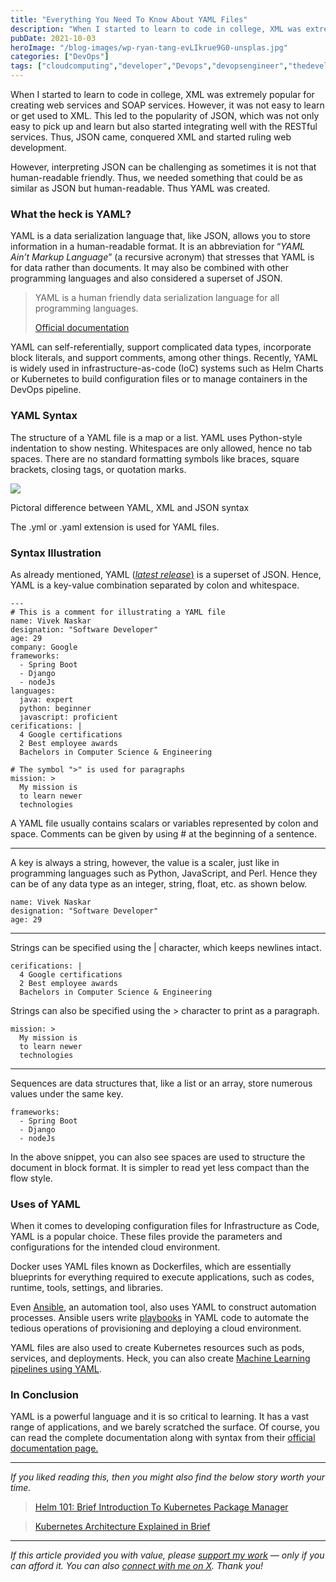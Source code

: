```yaml
---
title: "Everything You Need To Know About YAML Files"
description: "When I started to learn to code in college, XML was extremely popular for creating web services and SOAP services. However, it was not easy to learn or get used to XML. This led to the popularity of JSON, which was not only easy to pick up and learn but also started integrating well with [&hellip;]"
pubDate: 2021-10-03
heroImage: "/blog-images/wp-ryan-tang-evLIkrue9G0-unsplas.jpg"
categories: ["DevOps"]
tags: ["cloudcomputing","developer","Devops","devopsengineer","thedeveloperstory","YAML"]
---
```


When I started to learn to code in college, XML was extremely popular for creating web services and SOAP services. However, it was not easy to learn or get used to XML. This led to the popularity of JSON, which was not only easy to pick up and learn but also started integrating well with the RESTful services. Thus, JSON came, conquered XML and started ruling web development.

However, interpreting JSON can be challenging as sometimes it is not that human-readable friendly. Thus, we needed something that could be as similar as JSON but human-readable. Thus YAML was created.

### What the heck is YAML?

YAML is a data serialization language that, like JSON, allows you to store information in a human-readable format. It is an abbreviation for “_YAML Ain’t Markup Language_” (a recursive acronym) that stresses that YAML is for data rather than documents. It may also be combined with other programming languages and also considered a superset of JSON.

> YAML is a human friendly data serialization language for all programming languages.
> 
> [Official documentation](https://yaml.org/ "https://yaml.org/")

YAML can self-referentially, support complicated data types, incorporate block literals, and support comments, among other things. Recently, YAML is widely used in infrastructure-as-code (IoC) systems such as Helm Charts or Kubernetes to build configuration files or to manage containers in the DevOps pipeline.

### YAML Syntax

The structure of a YAML file is a map or a list. YAML uses Python-style indentation to show nesting. Whitespaces are only allowed, hence no tab spaces. There are no standard formatting symbols like braces, square brackets, closing tags, or quotation marks.

![](https://thedeveloperstory.com/wp-content/uploads/2021/12/yaml-syntax-1024x512.png)

Pictoral difference between YAML, XML and JSON syntax

The .yml or .yaml extension is used for YAML files.

### Syntax Illustration

As already mentioned, YAML ([_latest release_)](https://yaml.org/) is a superset of JSON. Hence, YAML is a key-value combination separated by colon and whitespace.

```
---
# This is a comment for illustrating a YAML file
name: Vivek Naskar
designation: "Software Developer"
age: 29
company: Google
frameworks:
  - Spring Boot
  - Django
  - nodeJs
languages:
  java: expert
  python: beginner
  javascript: proficient
cerifications: |
  4 Google certifications
  2 Best employee awards
  Bachelors in Computer Science & Engineering

# The symbol ">" is used for paragraphs
mission: >
  My mission is
  to learn newer
  technologies
```

A YAML file usually contains scalars or variables represented by colon and space. Comments can be given by using # at the beginning of a sentence.

* * *

A key is always a string, however, the value is a scaler, just like in programming languages such as Python, JavaScript, and Perl. Hence they can be of any data type as an integer, string, float, etc. as shown below.

```
name: Vivek Naskar
designation: "Software Developer"
age: 29
```

* * *

Strings can be specified using the | character, which keeps newlines intact.

```
cerifications: |
  4 Google certifications
  2 Best employee awards
  Bachelors in Computer Science & Engineering
```

Strings can also be specified using the > character to print as a paragraph.

```
mission: >
  My mission is
  to learn newer
  technologies
```

* * *

Sequences are data structures that, like a list or an array, store numerous values under the same key.

```
frameworks:
  - Spring Boot
  - Django
  - nodeJs
```

In the above snippet, you can also see spaces are used to structure the document in block format. It is simpler to read yet less compact than the flow style.

### Uses of YAML

When it comes to developing configuration files for Infrastructure as Code, YAML is a popular choice. These files provide the parameters and configurations for the intended cloud environment.

Docker uses YAML files known as Dockerfiles, which are essentially blueprints for everything required to execute applications, such as codes, runtime, tools, settings, and libraries.

Even [Ansible](https://www.ansible.com/ "https://www.ansible.com/"), an automation tool, also uses YAML to construct automation processes. Ansible users write [playbooks](https://www.redhat.com/en/topics/automation/what-is-an-ansible-playbook "https://www.redhat.com/en/topics/automation/what-is-an-ansible-playbook") in YAML code to automate the tedious operations of provisioning and deploying a cloud environment.

YAML files are also used to create Kubernetes resources such as pods, services, and deployments. Heck, you can also create [Machine Learning pipelines using YAML](https://docs.microsoft.com/en-us/azure/machine-learning/reference-pipeline-yaml "https://docs.microsoft.com/en-us/azure/machine-learning/reference-pipeline-yaml").

### In Conclusion

YAML is a powerful language and it is so critical to learning. It has a vast range of applications, and we barely scratched the surface. Of course, you can read the complete documentation along with syntax from their [official documentation page.](https://yaml.org/spec/1.2.2/)

* * *

_If you liked reading this, then you might also find the below story worth your time._

> [Helm 101: Brief Introduction To Kubernetes Package Manager](https://thedeveloperstory.com/2021/07/12/helm-101-brief-introduction-to-kubernetes-package-manager/)

> [Kubernetes Architecture Explained in Brief](https://thedeveloperstory.com/2020/09/27/kubernetes-architecture-explained-in-brief/)

* * *

_If this article provided you with value, please [support my work](https://buymeacoffee.com/viveknaskar) — only if you can afford it. You can also [connect with me on X](https://x.com/vivek_naskar). Thank you!_